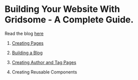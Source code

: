 # Building Your Website With Gridsome - A Complete Guide.

Read the blog [here]()

1) [Creating Pages](https://github.com/ShahrukhAhmed89/gridsome-tutorial/tree/Gridsome-Pages)

2) [Building a Blog](https://github.com/ShahrukhAhmed89/gridsome-tutorial/tree/Building-The-Blog)

3) [Creating Author and Tag Pages](https://github.com/ShahrukhAhmed89/gridsome-tutorial/tree/Creating-Author-and-Tag-Pages)

4) Creating Reusable Components

